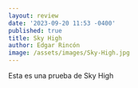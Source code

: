 ```yaml
---
layout: review
date: '2023-09-20 11:53 -0400'
published: true
title: Sky High
author: Edgar Rincón
image: /assets/images/Sky-High.jpg
---
```

Esta es una prueba de Sky High
